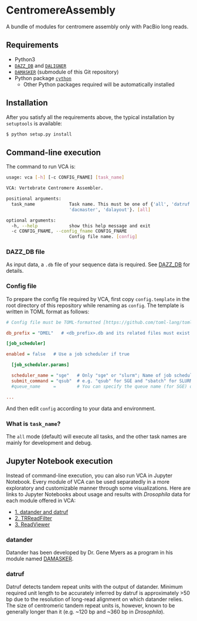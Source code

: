 # CentromereAssembly

A bundle of modules for centromere assembly only with PacBio long reads.



## Requirements

* Python3
* [`DAZZ_DB`](https://github.com/thegenemyers/DAZZ_DB) and [`DALIGNER`](https://github.com/thegenemyers/DALIGNER)
* [`DAMASKER`](https://github.com/yoshihikosuzuki/DAMASKER) (submodule of this Git repository)
* Python package [`cython`](https://cython.readthedocs.io/en/latest/src/quickstart/install.html)
  * Other Python packages required will be automatically installed



## Installation

After you satisfy all the requirements above, the typical installation by `setuptools` is available:

```bash
$ python setup.py install
```



## Command-line execution

The command to run VCA is:

```bash
usage: vca [-h] [-c CONFIG_FNAME] [task_name]

VCA: Vertebrate Centromere Assembler.

positional arguments:
  task_name             Task name. This must be one of {'all', 'datruf',
                        'dacmaster', 'dalayout'}. [all]

optional arguments:
  -h, --help            show this help message and exit
  -c CONFIG_FNAME, --config_fname CONFIG_FNAME
                        Config file name. [config]
```



### DAZZ_DB file

As input data, a `.db` file of your sequence data is required. See [DAZZ_DB](https://github.com/thegenemyers/DAZZ_DB) for details.



### Config file

To prepare the config file required by VCA, first copy `config.template` in the root directory of this repository while renaming as `config`. The template is written in TOML format as follows:

```ini
# Config file must be TOML-formatted [https://github.com/toml-lang/toml].

db_prefix = "DMEL"   # <db_prefix>.db and its related files must exist in the execution firectory

[job_scheduler]

enabled = false   # Use a job scheduler if true

  [job_scheduler.params]

  scheduler_name = "sge"   # Only "sge" or "slurm"; Name of job scheduler
  submit_command = "qsub"  # e.g. "qsub" for SGE and "sbatch" for SLURM
  #queue_name     =        # You can specify the queue name (for SGE) or partition name (for SLURM)

...
```

And then edit `config` according to your data and environment.



### What is `task_name`?

The `all` mode (default) will execute all tasks, and the other task names are mainly for development and debug.





## Jupyter Notebook execution

Instead of command-line execution, you can also run VCA in Jupyter Notebook. Every module of VCA can be used separatedly in a more exploratory and customizable manner through some visualizations. Here are links to Jupyter Notebooks about usage and results with *Drosophila* data for each module offered in VCA:

- [1. datander and datruf](https://nbviewer.jupyter.org/github/yoshihikosuzuki/CentromereAssembly/blob/master/ipynbs/1.%20datander%20and%20datruf.ipynb)
- [2. TRReadFilter](https://nbviewer.jupyter.org/github/yoshihikosuzuki/CentromereAssembly/blob/master/ipynbs/2.%20TRReadFilter.ipynb)
- [3. ReadViewer](https://nbviewer.jupyter.org/github/yoshihikosuzuki/CentromereAssembly/blob/master/ipynbs/3.%20ReadViewer.ipynb)




### datander

Datander has been developed by Dr. Gene Myers as a program in his module named [DAMASKER](https://github.com/yoshihikosuzuki/DAMASKER).



### datruf

Datruf detects tandem repeat units with the output of datander. Minimum required unit length to be accurately inferred by datruf is approximately >50 bp due to the resolution of long-read alignment on which datander relies. The size of centromeric tandem repeat units is, however, known to be generally longer than it (e.g. ~120 bp and ~360 bp in *Drosophila*).

